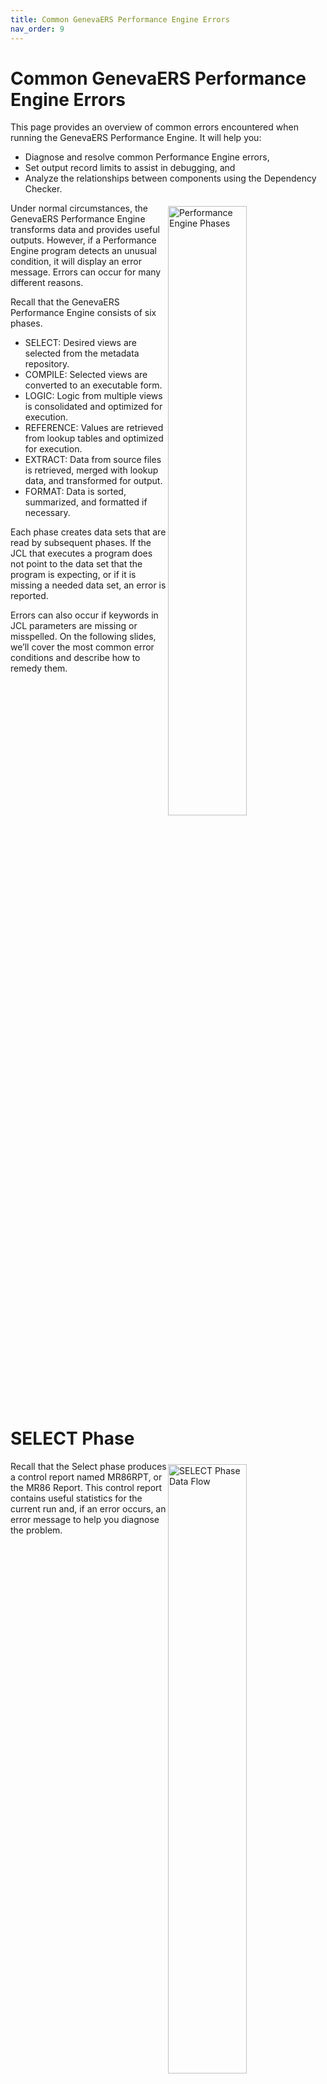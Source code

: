 ```yaml
---
title: Common GenevaERS Performance Engine Errors
nav_order: 9
---
```


# Common GenevaERS Performance Engine Errors

This page provides an overview of common errors encountered when running the GenevaERS Performance Engine.  It will help you:
- Diagnose and resolve common Performance Engine errors, 
- Set output record limits to assist in debugging, and 
- Analyze the relationships between components using the Dependency Checker. 

<div style="clear: right" > <img style="float: right;" width="50%" vspace="5" alt="Performance Engine Phases" src=images/Module8-Common_Errors/Module8_Slide3.jpeg title="Performance Engine Phases"/>

Under normal circumstances, the GenevaERS Performance Engine transforms data and provides useful outputs. However, if a Performance Engine program detects an unusual condition, it will display an error message. Errors can occur for many different reasons. 

Recall that the GenevaERS Performance Engine consists of six phases. 
- SELECT: Desired views are selected from the metadata repository.
- COMPILE: Selected views are converted to an executable form.
- LOGIC: Logic from multiple views is consolidated and optimized for execution. 
- REFERENCE: Values are retrieved from lookup tables and optimized for execution. 
- EXTRACT: Data from source files is retrieved, merged with lookup data, and transformed for output.
- FORMAT: Data is sorted, summarized, and formatted if necessary.

Each phase creates data sets that are read by subsequent phases. If the JCL that executes a program does not point to the data set that the program is expecting, or if it is missing a needed data set, an error is reported. 

Errors can also occur if keywords in JCL parameters are missing or misspelled. On the following slides, we’ll cover the most common error conditions and describe how to remedy them. 

<div style="clear: right" > 

# SELECT Phase

<img style="float: right;" width="50%" vspace="5" alt="SELECT Phase Data Flow" src=images/Module8-Common_Errors/Module8_Slide4.jpeg title="SELECT Phase Data Flow"/>

Recall that the Select phase produces a control report named MR86RPT, or the MR86 Report. This control report contains useful statistics for the current run and, if an error occurs, an error message to help you diagnose the problem. 

<div style="clear: right" > 

## Error for Inactive View

<img style="float: right;" width="50%" vspace="5" alt="Error for Inactive View" src=images/Module8-Common_Errors/Module8_Slide5.jpeg title="Error for Inactive View"/>

A view must be active and saved to the Metadata Repository to be selected by the MR86 program. If it is not, an error message is displayed in the MR86 Report, specifying the view number and name. 

To remedy this problem, find the view in the Workbench, activate the view, save it, and then rerun the job. 


<div style="clear: right" > 

## Error for Incorrect Environment

<img style="float: right;" width="50%" vspace="5" alt="Error for Incorrect Environment" src=images/Module8-Common_Errors/Module8_Slide6.jpeg title="Error for Incorrect Environment"/>

The MR86 program looks for views only in the environment specified by the ENVIRONMENTID parameter in the MR86 configuration file. If the MR86 Report displays a message saying that no views can be found, the problem is often that the wrong environment has been specified there. This value must match the value that is displayed in the Workbench status line, which is the bottom line of the Workbench window. 

We can see here that the true environment ID is 7 and the value for ENVIRONMENTID in the JCL is 7777, which is a typographical error. In such cases, you correct the ENVIRONMENTID value in the configuration parameters and rerun the job. 

<div style="clear: right" > 

## Error for Invalid Schema

<img style="float: right;" width="50%" vspace="5" alt="Error for Invalid Schema" src=images/Module8-Common_Errors/Module8_Slide7.jpeg title="Error for Invalid Schema"/>


For the MR86 program to find your views, the database connection parameters in the MR86 configuration file must be specified correctly. One connection parameter is the schema. The value of the schema parameter must match the value that is labeled as “database” in the Workbench status line. 

In this example, the schema value is GenevaERSTR01, but the SCHEMA parameter is GenevaERSTR01XXXX. Because these two values do not match, a database error is displayed in the MR86 Report. In such cases, you should correct the SCHEMA value in the configuration parameters and rerun the job. 

<div style="clear: right" > 

# COMPILE Phase

<img style="float: right;" width="50%" vspace="5" alt="COMPILE Phase Data Flow" src=images/Module8-Common_Errors/Module8_Slide8.jpeg title="COMPILE Phase Data Flow"/>

In the Compile phase, the MR84 program reads the XML file created by the prior step and converts it to a form that can be executed by the Extract phase later. This process, called compiling, checks for syntax errors and other errors in the XML file and displays associated messages in the MR84 Report. 

This report seldom displays any error messages because under normal circumstances, views that are read by the MR84 program have already been compiled by the Workbench. If you encounter a problem in this phase, report it to GenevaERS Support. 

<div style="clear: right" > 

# LOGIC Phase

<img style="float: right;" width="50%" vspace="5" alt="LOGIC Phase Data Flow" src=images/Module8-Common_Errors/Module8_Slide9.jpeg title="LOGIC Phase Data Flow"/>

In the Logic phase, the MR90 program reads the VDP file created by the prior step and converts it into data sets that are used later by the Reference phase and the Extract phase. Errors that occur in this phase are rare and are usually the result of database corruption. If you encounter a problem in this phase, report it to GenevaERS Support. 

<div style="clear: right" > 

# REFERENCE Phase

<img style="float: right;" width="50%" vspace="5" alt="REFERENCE Phase Data Flow" src=images/Module8-Common_Errors/Module8_Slide10.jpeg title="REFERENCE Phase Data Flow"/>

In the Reference phase, the MR95 program converts reference data into a form that is appropriate for lookup operations that are executed subsequently in the Extract phase. MR95 produces a control report known as the MR95 Report, which either indicates successful completion or displays errors that must be corrected before proceeding. 

<div style="clear: right" > 

<img style="float: right;" width="50%" vspace="5" alt="View With Lookup Fields" src=images/Module8-Common_Errors/Module8_Slide11.jpeg title="View With Lookup Fields"/>

The view shown here reads the ORDER_001 logical file and displays data from two lookup fields: CUSTOMER_ID and NAME_ON_CREDIT_CARD. 

<div style="clear: right" > 

<img style="float: right;" width="50%" vspace="5" alt="Lookup Field: Customer ID" src=images/Module8-Common_Errors/Module8_Slide12.jpeg title="Lookup Field: Customer ID"/>

We can see from the column source properties that the CUSTOMER_ID field receives its value from data accessed by the CUSTOMER_from_ORDER lookup path. 

<div style="clear: right" > 

<img style="float: right;" width="50%" vspace="5" alt="Lookup Field: Name on Credit Card" src=images/Module8-Common_Errors/Module8_Slide13.jpeg title="Lookup Field: Name on Credit Card"/>

We can also see from the column source properties that the NAME_ON_CREDIT_CARD field receives its value through a different lookup path named CUSTOMER_STORE_CREDIT_CARD_INFO_from_ORDER. 

<div style="clear: right" > 

## Missing Reference File DD Name

<img style="float: right;" width="50%" vspace="5" alt="Error for Missing Reference File" src=images/Module8-Common_Errors/Module8_Slide14.jpeg title="Error for Missing Reference File"/>

If the JCL for the Reference job does not contain DD statements for all reference files needed to support the selected views, the job terminates with an abnormal end (or “abends”). The MR95 Report displays a message with the DD name of the missing file, which in this case is CUSTCRDT. 

<div style="clear: right" > 

<img style="float: right;" width="50%" vspace="5" alt="Resolution for Missing Reference File Error" src=images/Module8-Common_Errors/Module8_Slide15.jpeg title="Resolution for Missing Reference File Error"/>


The error condition in this case can be remedied by adding the CUSTCRDT file to the JCL and rerunning the job. 

<div style="clear: right" > 

## Missing REH DD Name

<img style="float: right;" width="50%" vspace="5" alt="Error for Missing REH File" src=images/Module8-Common_Errors/Module8_Slide16.jpeg title="Error for Missing REH File"/>

The Reference Extract Header (or “REH”) file, with a DD name of GREFREH, is required for the Reference phase to function correctly. If the DD statement for the REH file is missing, an error message is displayed in the MR95 Report, saying that the DCB information for the file is missing. To remedy the problem, add the DD statement for GREFREH to the JCL and rerun the job. 

<div style="clear: right" > 

## Missing RED DD Name

<img style="float: right;" width="50%" vspace="5" alt="Error for Missing RED File" src=images/Module8-Common_Errors/Module8_Slide17.jpeg title="Error for Missing RED File"/>

Similarly, a Reference Extract Detail (or “RED”) file associated with every lookup path is required for the Reference phase to function correctly. DD names for RED files begin with the letters “GREF” and end with a 3-digit number. If the DD statement for a RED file is missing, an error message is displayed in the MR95 Report, saying that the DCB information for the file is missing. 

In this case, the GREF004 file is missing. To remedy the problem, add the DD statement for GREF004 to the JCL and rerun the job. 

<div style="clear: right" > 

## Lookup Table Key Sequence Error

<img style="float: right;" width="50%" vspace="5" alt="Lookup Table Key Sequence Error" src=images/Module8-Common_Errors/Module8_Slide18.jpeg title="Lookup Table Key Sequence Error"/>

For reference files to function correctly in GenevaERS, there are two rules which must be followed: 
- First, records must have unique keys 
- And second, records must be sorted in key sequence. 

If either of these rules is broken, a “lookup table key sequence” error message is displayed in the MR95 Report. To resolve the problem, we must first examine the error message and note the DD name associated with the reference work file in error. 

In this case, the DD name is GREF004. We can then use this to find the DD name of the source reference file. Scanning upwards in the MR95 Report, we can see that GREF004 is written using records read from the DD name CUSTCRDT. 

<div style="clear: right" > 

<img style="float: right;" width="50%" vspace="5" alt="Research for Lookup Key" src=images/Module8-Common_Errors/Module8_Slide19.jpeg title="Research for Lookup Key"/>

To research this problem further, we must find the length of the key associated with the logical record for customer credit card Info. 

In this case, it is 10. We must also find the data set associated with the DD name CUSTCRDT. From the JCL, we can see that it is GEBT.TRN.CUSTCRDT. 

<div style="clear: right" > 

<img style="float: right;" width="50%" vspace="5" alt="Research for Reference Data" src=images/Module8-Common_Errors/Module8_Slide20.jpeg title="Research for Reference Data"/>

If we open the data set GEBT.TRN.CUSTCRDT on an ISPF Edit screen, we can see that records 5 through 9 all have the same key value. But rule #1 stated that each key must be unique. We can also see that the records are not in key sequence, which breaks rule #2. 

To solve our original problem, we remove the duplicate records and sort the records in key sequence. Doing this and then rerunning the job will remove the error condition. 

<div style="clear: right" > 

# Output Limit Debugging

<img style="float: right;" width="50%" vspace="5" alt="Extract-Phase Output Limit" src=images/Module8-Common_Errors/Module8_Slide21.jpeg title="Extract-Phase Output Limit"/>

Sometimes when you are debugging a problem, it is useful to limit the number of records written to an extract file. You can set such a limit in the Workbench on the Extract tab of the View Properties screen for a view. Processing for the view will stop after the specified number of records is written. Remember, you must rerun from the Select phase to incorporate the view changes into the Extract phase. 

<div style="clear: right" > 

<img style="float: right;" width="50%" vspace="5" alt="Format-Phase Output Limit" src=images/Module8-Common_Errors/Module8_Slide22.jpeg title="Format-Phase Output Limit"/>

You can set a similar limit for the final output file that is written in the Format phase. You can set such a limit in the Workbench on the Format tab of the View Properties screen for a view. Processing for the view will stop after the specified number of view output records is written. Again, you must rerun from the Select phase to incorporate the view changes into the Format phase. 

<div style="clear: right" > 

# Using the Dependency Checker

<img style="float: right;" width="50%" vspace="5" alt="Selecting the Dependency Checker" src=images/Module8-Common_Errors/Module8_Slide23.jpeg title="Selecting the Dependency Checker"/>

The Dependency Checker is a useful tool for debugging views. You can select it from the Reports menu of the Workbench. 

<div style="clear: right" > 

<img style="float: right;" width="50%" vspace="5" alt="Specifying the Component for Analysis" src=images/Module8-Common_Errors/Module8_Slide24.jpeg title="Specifying the Component for Analysis"/>

In this example, you want to see all direct dependencies for view #71. First, select the appropriate environment, and then select the component type, which in this case is View. Then select view #71 from the list. 

For debugging purposes, we normally select the Show direct dependencies only check box. Clearing the check box would cause indirect dependencies to be displayed, too, and this is typically useful only when an impact analysis is needed for a project. 

<div style="clear: right" > 

<img style="float: right;" width="50%" vspace="5" alt="Analyzing Dependency Relationships" src=images/Module8-Common_Errors/Module8_Slide25.jpeg title="Analyzing Dependency Relationships"/>

After clicking Check, you see a hierarchical list of all the GenevaERS metadata components that are used by the view. This helps you determine whether any components that should not have been referenced are referenced and whether any components are missing. Portions of the list can be expanded by clicking the plus sign or collapsed by clicking the minus sign. 

<div style="clear: right" > 

# Logic Table Trace Function

<img style="float: right;" width="50%" vspace="5" alt="The Trace Function " src=images/Module8-Common_Errors/Module8_Slide26.jpeg title="The Trace Function"/>

In the Extract phase, MR95 executes a series of operations that are defined in the Extract Logic Table, or XLT. The MR95 Trace function causes these operations to be written to a report to aid you in debugging a view. The Trace function can be selected and configured in MR95PARM, the MR95 parameter file. 

Trace can be used to diagnose many GenevaERS problems: 
- LR problems
- Lookup problems
- View coding errors, and 
- Data errors

The Trace function will be described in detail in later GenevaERS pages. 

<div style="clear: right" > 

# Debugging Summary

When you are developing a view, you should apply several guidelines to make your work more efficient. 

Begin by coding a small subset of the requirements for a view, and then testing that. For example, you may choose to code a view with only a small number of columns or a smaller record filter. Once you have successfully gotten this view to work, you can add more complexity and continue until the view is complete. 

It is useful to start testing with only a small number of records. In this way, you can more easily see the results of your view logic. 

Verify that the output format for each column is correct. If it isn’t, review the column properties. 

Check to make sure that the number of records written is what you expected. If it isn’t, check the record filters to verify that the logic is correct. 

Finally, verify that the output value for each column is correct. If it isn’t, examine the column logic. 

In Summary, then when debugging: 
- Avoid coding an entire view before testing it. 
- During testing, minimize the number of source and output records.
- Verify that the output format for each column is correct.
- If it isn’t, review the column properties. 
- Verify that the number of records written to an output file is what is expected.
- If it isn’t, examine the record filters. 
- Verify that the output value for each column is correct.
- If it isn’t, examine the column logic.

<div style="clear: right" > 

